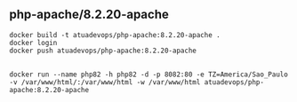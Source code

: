 ## php-apache/8.2.20-apache

    docker build -t atuadevops/php-apache:8.2.20-apache .
    docker login
    docker push atuadevops/php-apache:8.2.20-apache

## 
    docker run --name php82 -h php82 -d -p 8082:80 -e TZ=America/Sao_Paulo -v /var/www/html/:/var/www/html -w /var/www/html atuadevops/php-apache:8.2.20-apache
